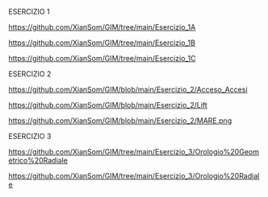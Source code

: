 ESERCIZIO 1

https://github.com/XianSom/GIM/tree/main/Esercizio_1A

https://github.com/XianSom/GIM/tree/main/Esercizio_1B

https://github.com/XianSom/GIM/tree/main/Esercizio_1C


ESERCIZIO 2

https://github.com/XianSom/GIM/blob/main/Esercizio_2/Acceso_Accesi

https://github.com/XianSom/GIM/blob/main/Esercizio_2/Lift

https://github.com/XianSom/GIM/blob/main/Esercizio_2/MARE.png


ESERCIZIO 3

https://github.com/XianSom/GIM/tree/main/Esercizio_3/Orologio%20Geometrico%20Radiale

https://github.com/XianSom/GIM/tree/main/Esercizio_3/Orologio%20Radiale

